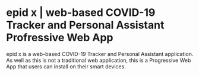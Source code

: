 # epid x | web-based COVID-19 Tracker and Personal Assistant Profressive Web App

epid x is a web-based COVID-19 Tracker and Personal Assistant application. As well as this is not a traditional web application, this is a Progressive Web App that users can install on their smart devices.

